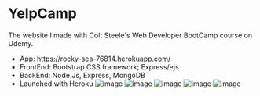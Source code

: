 # YelpCamp

The website I made with Colt Steele's Web Developer BootCamp course on Udemy.  
- App: <https://rocky-sea-76814.herokuapp.com/>
- FrontEnd: Bootstrap CSS framework; Express/ejs
- BackEnd: Node.Js, Express, MongoDB
- Launched with Heroku
![image](https://user-images.githubusercontent.com/91104605/154908871-31ced5e6-c535-475b-8de0-bffae6df44dd.png)
![image](https://user-images.githubusercontent.com/91104605/154908905-6b821194-2f41-4980-ba98-9b4c1d79f873.png)
![image](https://user-images.githubusercontent.com/91104605/154909027-deb11710-7ff9-47c3-86d4-ff7505c1c35a.png)
![image](https://user-images.githubusercontent.com/91104605/154908926-23df5c65-5c4c-4196-ae31-0e30a42a2473.png)
![image](https://user-images.githubusercontent.com/91104605/154908998-b5799bc7-710c-44ce-8306-5f9a7065eaec.png)


